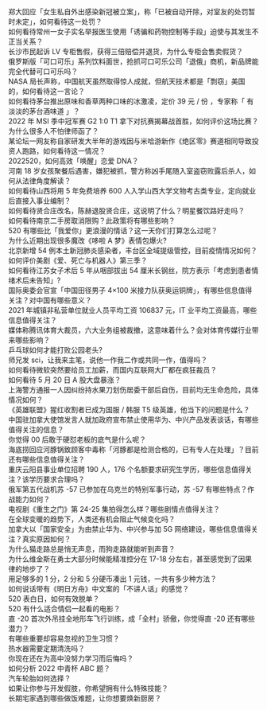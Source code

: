 郑大回应「女生私自外出感染新冠被立案」，称「已被自动开除，对室友的处罚暂时未定」，如何看待这一处罚？  
如何看待常州一女子实名举报医生使用「诱骗和药物控制等手段」迫使与其发生不正当关系？  
长沙市民起诉 LV 专柜售假，获得三倍赔偿并退货，为什么专柜会售卖假货？  
俄罗斯版「可口可乐」系列饮料面世，抢抓可口可乐公司「退俄」商机，新品牌能完全代替可口可乐吗？  
NASA 局长声称，中国航天虽然取得惊人成就，但航天技术都是「剽窃」美国的，如何看待这一言论？  
如何看待茅台推出原味和香草两种口味的冰激凌，定价 39 元 / 份 ，专家称「 有淡淡的茅台酒味道 」？  
2022 年 MSI 季中冠军赛 G2 1:0 T1 拿下对抗赛揭幕战首胜，如何评价这场比赛？  
为什么很多人不怕律师函了？  
某论坛一网友称自家研发大半年的游戏因与米哈游新作《绝区零》赛道相同导致投资人跑路，如何看待这一情况？  
2022520，如何高效「唤醒」恋爱 DNA？  
河南 18 岁女孩聚餐后遇害，嫌犯被抓，警方称凶手尾随入室盗窃败露后杀人，如何从法律角度解读？  
如何看待山西将用 5 年免费培养 600 人入学山西大学文物考古类专业，定向就业后直接入事业编制？  
如何看待贤合庄改名，陈赫退股贤合庄，这说明了什么？明星餐饮路好走吗？  
如何看待南京二手房取消限购？此政策将有哪些影响？  
520 有哪些比「我爱你」更浪漫的情话？这一天你们打算怎么过呢？  
为什么近期出现很多魔改《哆啦 A 梦》表情包爆火?  
北京新增 54 例本土新冠肺炎感染者，丰台区全域提级管控，目前疫情情况如何？  
如何评价美剧《爱、死亡与机器人》第三季？  
如何看待江苏女子术后 5 年从咽部拔出 54 厘米长钢丝，院方表示「考虑到患者情绪术后未告知」?  
国际奥委会官宣「中国田径男子 4×100 米接力队获奥运铜牌」，有哪些信息值得关注？对中国有哪些意义？  
2021 年城镇非私营单位就业人员平均工资 106837 元，IT 业平均工资最高，哪些信息值得关注？  
媒体称腾讯体育大裁员，六大业务组被裁撤，这意味着什么？会对体育传媒行业带来哪些影响？  
乒乓球如何才能打败公园老头?  
师兄发 sci，让我来主笔，说他一作我二作或共同一作，值得吗？  
如何看待微软突然要给员工加薪，而国内互联网大厂都在疯狂裁员？  
如何看待 5 月 20 日 A 股大盘暴涨？  
上海警方通报一人因纠纷持水果刀划伤居委干部后自伤，目前均无生命危险，具体情况如何？  
《英雄联盟》猩红收割者已成为国服 / 韩服 T5 级英雄，他当下的问题是什么？  
中国驻加拿大使馆发言人就加政府宣布禁止使用华为、中兴产品发表谈话，有哪些值得关注的信息？  
你觉得 00 后敢于硬怼老板的底气是什么呢？  
海底捞回应河豚锅致顾客中毒称「河豚都是检测合格的，已有专人在处理」？目前还有哪些信息值得关注？  
重庆云阳县事业单位招聘 190 人，176 个名额要求研究生学历，哪些信息值得关注？该学历要求合理吗？  
俄军第五代战机苏 -57 已参加在乌克兰的特别军事行动，苏 -57 有哪些特点？作战能力如何？  
电视剧《重生之门》第 24-25 集拍得怎么样？哪些剧情点值得关注？  
在全球变暖的趋势下，人类还有机会阻止气候变化吗？  
加拿大以「国家安全」为由禁止华为、中兴参与加 5G 网络建设，哪些信息值得关注？真实原因如何？  
为什么猫走路总是悄无声息，而狗走路就能听到声音？  
为什么维金斯在勇士大部分时候能精准控分在 17-18 分左右，甚至感觉到了因果律的地步了？  
用足够多的 1 分，2 分和 5 分硬币凑出 1 元钱，一共有多少种方法？  
如何说话带有《明日方舟》中文案的「不讲人话」的感觉？  
520 表白日，如何有效脱单？  
520 有什么适合情侣一起看的电影？  
直 -20 首次外吊挂全地形车飞行训练，成「全村」骄傲，你觉得直 -20 还有哪些潜力？  
有哪些重要却容易忽视的卫生习惯？  
热水器需要定期清洗吗？  
你现在还在为高中没努力学习而后悔吗？  
如何分析 2022 中青杯 ABC 题？  
汽车轮胎如何选择？  
如果让你参与开发假肢，你希望拥有什么特殊技能？  
长期宅家遇到哪些做饭难题，让你想要焕新厨房？  
